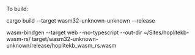 To build:

cargo build --target wasm32-unknown-unknown --release

wasm-bindgen --target web --no-typescript --out-dir ~/Sites/hoplitekb-wasm-rs/ target/wasm32-unknown-unknown/release/hoplitekb_wasm_rs.wasm
